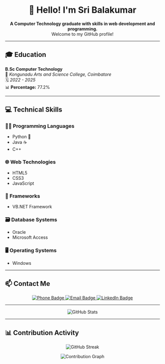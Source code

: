 <h1 align="center">👋 Hello! I'm Sri Balakumar</h1>

<p align="center">
  <b>A Computer Technology graduate with skills in web development and programming.</b><br>
  Welcome to my GitHub profile!
</p>

---

## 🎓 Education

**B.Sc Computer Technology**  
📍 *Kongunadu Arts and Science College, Coimbatore*  
🗓️ *2022 - 2025*  
📊 **Percentage:** 77.2%

---

## 💻 Technical Skills

### 👨‍💻 Programming Languages
- Python 🐍
- Java ☕
- C++

### 🌐 Web Technologies
- HTML5
- CSS3
- JavaScript

### 🧰 Frameworks
- VB.NET Framework

### 🗃️ Database Systems
- Oracle
- Microsoft Access

### 🖥️ Operating Systems
- Windows

---

## 📫 Contact Me

<p align="center">
  <a href="tel:+917092090133">
    <img src="https://img.shields.io/badge/Phone-7092090133-blue?style=for-the-badge&logo=telephone&logoColor=white" alt="Phone Badge"/>
  </a>
  <a href="mailto:sribalakumar04@gmail.com">
    <img src="https://img.shields.io/badge/Email-sribalakumar04@gmail.com-D14836?style=for-the-badge&logo=gmail&logoColor=white" alt="Email Badge"/>
  </a>
  <a href="https://www.linkedin.com/in/sri-balakumar/" target="_blank">
    <img src="https://img.shields.io/badge/LinkedIn-Sri%20Balakumar-blue?style=for-the-badge&logo=linkedin&logoColor=white" alt="LinkedIn Badge"/>
  </a>
</p>

---

<p align="center">
  <img src="https://github-readme-stats.vercel.app/api?username=sri-balakumar&show_icons=true&theme=tokyonight" alt="GitHub Stats"/>
</p>

---

## 📊 Contribution Activity

<p align="center">
  <img src="https://github-readme-streak-stats.herokuapp.com/?user=sri-balakumar&theme=tokyonight&hide_border=true" alt="GitHub Streak" />
</p>

<p align="center">
  <img src="https://github-readme-activity-graph.vercel.app/graph?username=sri-balakumar&bg_color=1e1e1e&color=00ffff&line=00ffff&point=ffffff&area=true&hide_border=true" alt="Contribution Graph"/>
</p>


